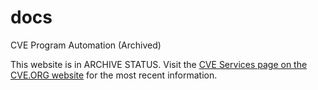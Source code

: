 # docs
CVE Program Automation (Archived)

This website is in ARCHIVE STATUS. Visit the [CVE Services page on the CVE.ORG website](https://www.cve.org/AllResources/CveServices) for the most recent information. 
